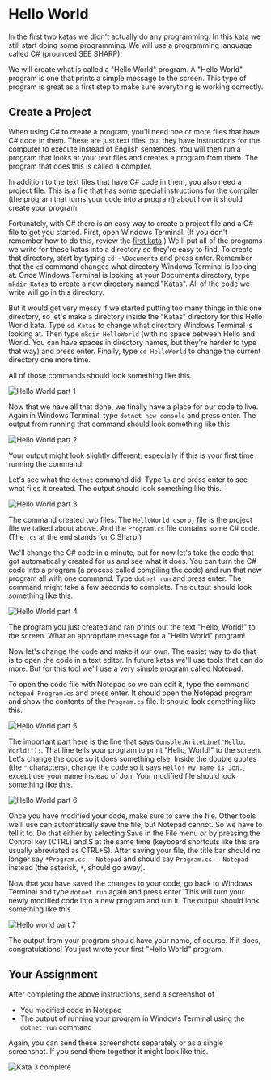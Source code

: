 # Hello World

In the first two katas we didn't actually do any programming. In this kata we still start doing some programming. We will use a programming language called C# (prounced SEE SHARP).

We will create what is called a "Hello World" program. A "Hello World" program is one that prints a simple message to the screen. This type of program is great as a first step to make sure everything is working correctly.

## Create a Project

When using C# to create a program, you'll need one or more files that have C# code in them. These are just text files, but they have instructions for the computer to execute instead of English sentences. You will then run a program that looks at your text files and creates a program from them. The program that does this is called a compiler.

In addition to the text files that have C# code in them, you also need a project file. This is a file that has some special instructions for the compiler (the program that turns your code into a program) about how it should create your program.

Fortunately, with C# there is an easy way to create a project file and a C# file to get you started. First, open Windows Terminal. (If you don't remember how to do this, review the [first kata](kata-1.md).) We'll put all of the programs we write for these katas into a directory so they're easy to find. To create that directory, start by typing `cd ~\Documents` and press enter. Remember that the `cd` command changes what directory Windows Terminal is looking at. Once Windows Terminal is looking at your Documents directory, type `mkdir Katas` to create a new directory named "Katas". All of the code we write will go in this directory. 

But it would get very messy if we started putting too many things in this one directory, so let's make a directory inside the "Katas" directory for this Hello World kata. Type `cd Katas` to change what directory Windows Terminal is looking at. Then type `mkdir HelloWorld` (with no space between Hello and World. You can have spaces in directory names, but they're harder to type that way) and press enter. Finally, type `cd HelloWorld` to change the current directory one more time.

All of those commands should look something like this.

![Hello World part 1](hello-world-1.png)

Now that we have all that done, we finally have a place for our code to live. Again in Windows Terminal, type `dotnet new console` and press enter. The output from running that command should look something like this.

![Hello World part 2](hello-world-2.png)

Your output might look slightly different, especially if this is your first time running the command.

Let's see what the `dotnet` command did. Type `ls` and press enter to see what files it created. The output should look something like this.

![Hello World part 3](hello-world-3.png)

The command created two files. The `HelloWorld.csproj` file is the project file we talked about above. And the `Program.cs` file contains some C# code. (The `.cs` at the end stands for C Sharp.)

We'll change the C# code in a minute, but for now let's take the code that got automatically created for us and see what it does. You can turn the C# code into a program (a process called compiling the code) and run that new program all with one command. Type `dotnet run` and press enter. The command might take a few seconds to complete. The output should look something like this.

![Hello World part 4](hello-world-4.png)

The program you just created and ran prints out the text "Hello, World!" to the screen. What an appropriate message for a "Hello World" program!

Now let's change the code and make it our own. The easiet way to do that is to open the code in a text editor. In future katas we'll use tools that can do more. But for this tool we'll use a very simple program called Notepad.

To open the code file with Notepad so we can edit it, type the command `notepad Program.cs` and press enter. It should open the Notepad program and show the contents of the `Program.cs` file. It should look something like this.

![Hello World part 5](hello-world-5.png)

The important part here is the line that says `Console.WriteLine("Hello, World!");`. That line tells your program to print "Hello, World!" to the screen. Let's change the code so it does something else. Inside the double quotes (the `"` characters), change the code so it says `Hello! My name is Jon.`, except use your name instead of Jon. Your modified file should look something like this.

![Hello World part 6](hello-world-6.png)

Once you have modified your code, make sure to save the file. Other tools we'll use can automatically save the file, but Notepad cannot. So we have to tell it to. Do that either by selecting Save in the File menu or by pressing the Control key (CTRL) and S at the same time (keyboard shortcuts like this are usually abreviated as CTRL+S). After saving your file, the title bar should no longer say `*Program.cs - Notepad` and should say `Program.cs - Notepad` instead (the asterisk, `*`, should go away).

Now that you have saved the changes to your code, go back to Windows Terminal and type `dotnet run` again and press enter. This will turn your newly modified code into a new program and run it. The output should look something like this.

![Hello world part 7](hello-world-7.png)

The output from your program should have your name, of course. If it does, congratulations! You just wrote your first "Hello World" program.

## Your Assignment

After completing the above instructions, send a screenshot of 

* You modified code in Notepad
* The output of running your program in Windows Terminal using the `dotnet run` command

Again, you can send these screenshots separately or as a single screenshot. If you send them together it might look like this.

![Kata 3 complete](kata-3-complete.png)
